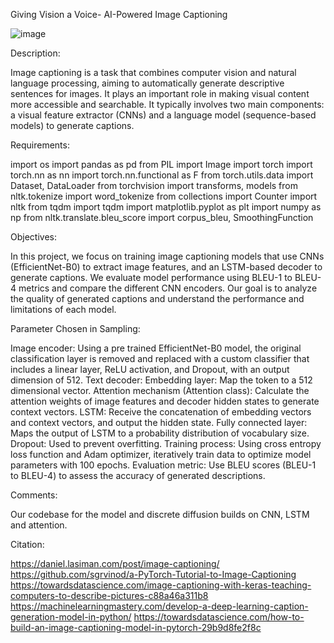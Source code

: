 Giving Vision a Voice- AI-Powered Image Captioning  

![image](https://github.com/user-attachments/assets/069e4734-9d23-47e9-8fee-94a0a11d6cec)

Description:

Image captioning is a task that combines computer vision and natural language processing, aiming to automatically generate descriptive sentences for images. 
It plays an important role in making visual content more accessible and searchable. It typically involves two main components: a visual feature extractor (CNNs) and a language model (sequence-based models) to generate captions.

Requirements:

import os
import pandas as pd
from PIL import Image
import torch
import torch.nn as nn
import torch.nn.functional as F
from torch.utils.data import Dataset, DataLoader
from torchvision import transforms, models
from nltk.tokenize import word_tokenize
from collections import Counter
import nltk
from tqdm import tqdm
import matplotlib.pyplot as plt
import numpy as np
from nltk.translate.bleu_score import corpus_bleu, SmoothingFunction

Objectives:

In this project, we focus on training image captioning models that use CNNs (EfficientNet-B0) to extract image features, 
and an LSTM-based decoder to generate captions. We evaluate model performance using BLEU-1 to BLEU-4 metrics and compare the different CNN encoders. 
Our goal is to analyze the quality of generated captions and understand the performance and limitations of each model.

Parameter Chosen in Sampling:

Image encoder: Using a pre trained EfficientNet-B0 model, the original classification layer is removed and replaced with a custom classifier that includes a linear layer, 
ReLU activation, and Dropout, with an output dimension of 512.
Text decoder:
Embedding layer: Map the token to a 512 dimensional vector.
Attention mechanism (Attention class): Calculate the attention weights of image features and decoder hidden states to generate context vectors.
LSTM: Receive the concatenation of embedding vectors and context vectors, and output the hidden state.
Fully connected layer: Maps the output of LSTM to a probability distribution of vocabulary size.
Dropout: Used to prevent overfitting.
Training process: Using cross entropy loss function and Adam optimizer, iteratively train data to optimize model parameters with 100 epochs.
Evaluation metric: Use BLEU scores (BLEU-1 to BLEU-4) to assess the accuracy of generated descriptions.

Comments:

Our codebase for the model and discrete diffusion builds on CNN, LSTM and attention.

Citation:

https://daniel.lasiman.com/post/image-captioning/
https://github.com/sgrvinod/a-PyTorch-Tutorial-to-Image-Captioning
https://towardsdatascience.com/image-captioning-with-keras-teaching-computers-to-describe-pictures-c88a46a311b8
https://machinelearningmastery.com/develop-a-deep-learning-caption-generation-model-in-python/
https://towardsdatascience.com/how-to-build-an-image-captioning-model-in-pytorch-29b9d8fe2f8c


